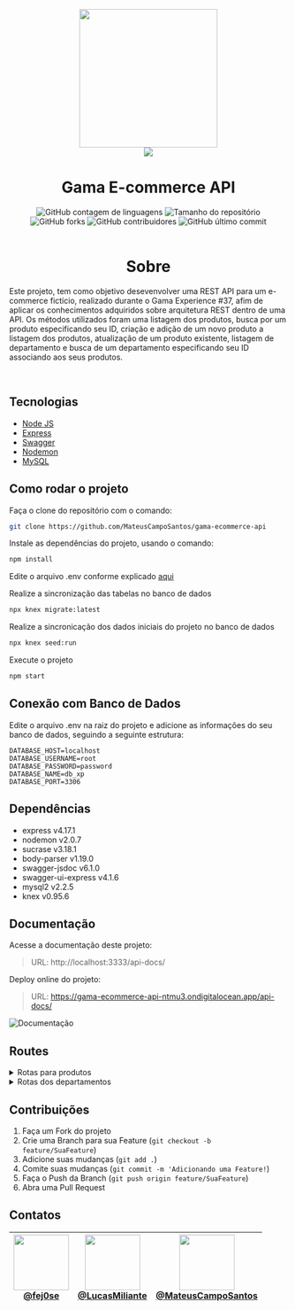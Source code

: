 <div align="center">
<img height="250p" margin="0" src="https://cdn.freebiesupply.com/logos/large/2x/nodejs-1-logo-png-transparent.png"><br>
<img margin="0" src="https://upload.wikimedia.org/wikipedia/commons/6/64/Expressjs.png">
</div>
<h1 align="center">Gama E-commerce API</h1>
<div align="center">
    <img alt="GitHub contagem de linguagens" src="https://img.shields.io/github/languages/count/MateusCampoSantos/gama-ecommerce-api">
    <img alt="Tamanho do repositório" src="https://img.shields.io/github/languages/code-size/MateusCampoSantos/gama-ecommerce-api">
    <img alt="GitHub forks" src="https://img.shields.io/github/forks/MateusCampoSantos/gama-ecommerce-api">
    <img alt="GitHub contribuidores" src="https://img.shields.io/github/contributors/MateusCampoSantos/gama-ecommerce-api">
    <img alt="GitHub último commit" src="https://img.shields.io/github/last-commit/MateusCampoSantos/gama-ecommerce-api">
</div><br>

<h1 align="center">Sobre</h1>

<p> Este projeto, tem como objetivo desevenvolver uma REST API para um e-commerce fictício, realizado durante o Gama Experience #37, afim de aplicar os conhecimentos adquiridos sobre arquitetura REST dentro de uma API. Os métodos utilizados foram uma listagem dos produtos, busca por um produto especificando seu ID, criação e adição de um novo produto a listagem dos produtos, atualização de um produto existente, listagem de departamento e busca de um departamento especificando seu ID associando aos seus produtos.</p><br>

## Tecnologias


- [Node JS](https://nodejs.org/en/)
- [Express](https://expressjs.com/pt-br/)
- [Swagger](https://swagger.io/)
- [Nodemon](https://www.npmjs.com/package/nodemon)
- [MySQL](https://www.mysql.com/)

## Como rodar o projeto

Faça o clone do repositório com o comando:

```bash
git clone https://github.com/MateusCampoSantos/gama-ecommerce-api 
```

Instale as dependências do projeto, usando o comando:

```bash
npm install
```

Edite o arquivo .env conforme explicado [aqui](https://github.com/MateusCampoSantos/gama-ecommerce-api#conexão-com-banco-de-dados)

Realize a sincronização das tabelas no banco de dados

```bash
npx knex migrate:latest
```

Realize a sincronicação dos dados iniciais do projeto no banco de dados

```bash
npx knex seed:run
```

Execute o projeto

```bash
npm start
```

## Conexão com Banco de Dados

Edite o arquivo .env na raiz do projeto e adicione as informações do seu banco de dados, seguindo a seguinte estrutura:

```env
DATABASE_HOST=localhost
DATABASE_USERNAME=root
DATABASE_PASSWORD=password
DATABASE_NAME=db_xp
DATABASE_PORT=3306
```
## Dependências

- express v4.17.1
- nodemon v2.0.7
- sucrase v3.18.1
- body-parser v1.19.0
- swagger-jsdoc v6.1.0
- swagger-ui-express v4.1.6
- mysql2 v2.2.5
- knex v0.95.6

## Documentação

Acesse a documentação deste projeto:
> URL: http://localhost:3333/api-docs/

Deploy online do projeto:
> URL: https://gama-ecommerce-api-ntmu3.ondigitalocean.app/api-docs/

<img src="https://imgseed.xyz/img/16234061801abedc0.png" alt="Documentação">

## Routes
<details>
  <summary>Rotas para produtos</summary>

  ### GET - Lista todos os produtos
  > URL: http://localhost:3333/produtos

  ### GET - Busca o produto espesífico pelo ID
  > URL: http://localhost:3333/produto/:id

  Exemplo: 
  > ID = 25754: http://localhost:3333/produto/25754

  Resultado do exemplo:
  ```json
  {
  "codProduto": 25754,
  "descricao": "ADAPTADOR BLUETOOH USB RECEPTOR DE AUDIO P2",
  "preco": 5,
  "qtdEstoque": 10,
  "disponivel": "sim",
  "emDestaque": "sim",
  "departamento": 1
  }
  ```
  Exemplo de erro 404:
  > ID = 555: http://localhost:3333/produto/555

  Resultado do exemplo de erro 404:
  ```json
  {
  "message": "produto não encontrado"
  }
  ```

  ### PUT - Alterando produto existente
  > URL:http://localhost:3333/produto/:id

  Exemplo:
  > ID = 25754: http://localhost:3333/produto/25754

  Request body:
  ```json
  {
  "codProduto": 25754,
  "descricao": "ADAPTADOR BLUETOOH USB RECEPTOR DE AUDIO P2",
  "preco": 5.9,
  "qtdEstoque": 10,
  "disponivel": "sim",
  "emDestaque": "sim",
  "departamento": 1
  }
  ```
  Resultado do exemplo:
  ```json
  {
  "codProduto": 25754,
  "descricao": "ADAPTADOR BLUETOOH USB RECEPTOR DE AUDIO P2",
  "preco": 5.9,
  "qtdEstoque": 10,
  "disponivel": "sim",
  "emDestaque": "sim",
  "departamento": 1
  }
  ```

  Exemplo de erro 400:
  > Parametro divergente do exigido. Preço zerado.
  ```json
  {
  "codProduto": 25754,
  "descricao": "ADAPTADOR BLUETOOH USB RECEPTOR DE AUDIO P2",
  "preco": 0,
  "qtdEstoque": 10,
  "disponivel": "sim",
  "emDestaque": "sim",
  "departamento": 1
  }
  ```
  Resultado do exemplo de erro 400
  ```json
  {
  "message": "estrutura/informações inválidas, consulte a documentação"
  }
  ```

  Exemplo de erro 404:
  > Passando um ID não existente. ID = 555.

  Resultado do exemplo de erro 404:
  ```json
  {
  "message": "produto não existe"
  }
  ```

  ### DELETE - Deletando um produto da lista de produtos
  > URL: http://localhost:3333/produtos/:id

  Exemplo:
  > ID = 25754: http://localhost:3333/produto/25754

  ```json
  {
  "message": "produto deletado"
  }
  ```

  Exemplo de erro 404:
  > Passando um ID não existente. ID = 555.

  ```json
  {
  "message": "produto não localizado"
  }
  ```

  ### POST - Criando e adicionando um produto para a lista
  > URL: http://localhost:3333/produtos

  Exemplo:
  ```json
  {
  "codProduto": 12901,
  "descricao": "Placa de Vídeo Asus NVIDIA GeForce TUF Gaming RTX 3070, O8G, GDDR6 - TUF-RTX3070-O8G-GAMING",
  "preco": 12499.90,
  "qtdEstoque": 15,
  "disponivel": "sim",
  "emDestaque": "nao",
  "departamento": 9
  }
  ```

  Resultado do exemplo:
  ```json
  {
  "codProduto": 12901,
  "descricao": "Placa de Vídeo Asus NVIDIA GeForce TUF Gaming RTX 3070, O8G, GDDR6 - TUF-RTX3070-O8G-GAMING",
  "preco": 12499.90,
  "qtdEstoque": 15,
  "disponivel": "sim",
  "emDestaque": "nao",
  "departamento": 9
  }
  ```

  Exemplo de erro 400:
  > Produto com preço faltando
  ```json
  {
  "codProduto": 13456,
  "descricao": "Notebook Acer Aspire 3, Intel Core I3-1005G1, 4GB, 256GB SSD, 15.6´, Windows 10 Home - A315-56-330J",
  "preco": 0,
  "qtdEstoque": 4,
  "disponivel": "sim",
  "emDestaque": "sim",
  "departamento": 9
  }
  ```

  Resultado do exemplo de erro 400:
  ```json
  {
  "message": "produto já existe ou estrutura/informações inválidas, consulte a documentação"
  }
  ```

</details>

<details>
  <summary>Rotas dos departamentos</summary>

  ### GET - Lista todos os departamentos
  > URL: http://localhost:3333/departamentos

  ### GET - Busca um departamento específico pelo ID
  > URL: http://localhost:3333/departamento/:id

  Exemplo:
  > ID = 9: http://localhost:3333/departamento/9

  Resultado do exemplo:
  ```json
  [
    {
      "nomeDepto": "Informatica",
      "idDepto": 9,
      "produtos": [
        {
          "codProduto": 25678,
          "descricao": "DESKTOP ACER C24-963-UA91 I3-1005G1 1.2GHz/8GB/512GB SSD/23.8FHD IPS/W10/INGLES PRETO",
          "preco": 750,
          "qtdEstoque": 0,
          "disponivel": "nao",
          "emDestaque": "nao",
          "departamento": 9
        },
        {
          "codProduto": 27707,
          "descricao": "FONE C/ MICROFONE JBL C50HI PRETO",
          "preco": 7,
          "qtdEstoque": 29,
          "disponivel": "sim",
          "emDestaque": "sim",
          "departamento": 9
        }
      ]
    }
  ]
  ```

  Exemplo de erro 404:
  > ID = 555: http://localhost:3333/departamento/555

  Resultado do exemplo de erro 404:
  ```json
  {
    "message": "departamento não encontado"
  }
  ```

  ### PUT - Alterando departamento existente
  > URL:http://localhost:3333/departamento/:id

  Exemplo:

  ```json
  {
  "idDepto": 4,
  "nomeDepto": "Periféricos"
  }
  ```

  Resultado do exemplo:
  ```json
  {
  "message": "departamento atualizado, novo nome: Periféricos"
  }
  ```

  Exemplo de erro 404:
  > Passando um ID não existente. ID = 555.

  Resultado do exemplo de erro 404:
  ```json
  {
  "message": "departamento não existe"
  }
  ```

  ### DELETE - Deletando um departamento da lista de departamentos
  > URL: http://localhost:3333/departamento/:id

  Exemplo:
  > ID = 10: http://localhost:3333/departamento/10

  Resultado:

  ```json
  {
  "message": "departamento deletado"
  }
  ```
  
  Exemplo de erro 400:
  > ID = 4: http://localhost:3333/departamento/4

  Resultado do erro 400:
  ```json
  {
  "message": "existem produtos cadastrados nesse departamento, não é possivel deleta-lo"
  }
  ```

  Exemplo de erro 404:
  > Passando um ID não existente. ID = 555.

  Resultado do exemplo de erro 404:

  ```json
  {
  "message": "departamento não existe"
  }
  ```

</details>


## Contribuições

1. Faça um Fork do projeto
2. Crie uma Branch para sua Feature (`git checkout -b feature/SuaFeature`)
3. Adicione suas mudanças (`git add .`)
4. Comite suas mudanças (`git commit -m 'Adicionando uma Feature!`)
5. Faça o Push da Branch (`git push origin feature/SuaFeature`)
6. Abra uma Pull Request

## Contatos

| [<img src="https://avatars.githubusercontent.com/u/80367187?v=4" width="100"><br> @fej0se](https://github.com/fej0se) | [<img src="https://avatars.githubusercontent.com/u/46657131?v=4" width="100"><br> @LucasMiliante](https://github.com/LucasMiliante) | [<img src="https://avatars.githubusercontent.com/u/83595554?v=4" width="100"><br> @MateusCampoSantos](https://github.com/MateusCampoSantos) |
| :----: | :----: | :----: |
